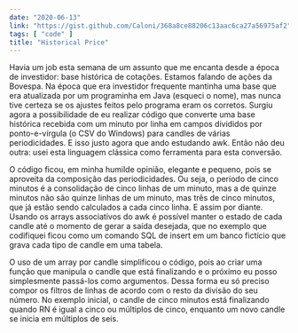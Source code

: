 ```yaml
---
date: "2020-06-13"
link: "https://gist.github.com/Caloni/368a8ce88206c13aac6ca27a56975af2"
tags: [ "code" ]
title: "Historical Price"
---
```

Havia um job esta semana de um assunto que me encanta desde a época de investidor: base histórica de cotações. Estamos falando de ações da Bovespa. Na época que era investidor frequente mantinha uma base que era atualizada por um programinha em Java (esqueci o nome), mas nunca tive certeza se os ajustes feitos pelo programa eram os corretos. Surgiu agora a possibilidade de eu realizar código que converte uma base histórica recebida com um minuto por linha em campos divididos por ponto-e-vírgula (o CSV do Windows) para candles de várias periodicidades. E isso justo agora que ando estudando awk. Então não deu outra: usei esta linguagem clássica como ferramenta para esta conversão.

O código ficou, em minha humilde opinião, elegante e pequeno, pois se aproveita da composição das periodicidades. Ou seja, o período de cinco minutos é a consolidação de cinco linhas de um minuto, mas a de quinze minutos não são quinze linhas de um minuto, mas três de cinco minutos, que já estão sendo calculados a cada cinco linha. E assim por diante. Usando os arrays associativos do awk é possível manter o estado de cada candle até o momento de gerar a saída desejada, que no exemplo que codifiquei ficou como um comando SQL de insert em um banco fictício que grava cada tipo de candle em uma tabela.

O uso de um array por candle simplificou o código, pois ao criar uma função que manipula o candle que está finalizando e o próximo eu posso simplesmente passá-los como argumentos. Dessa forma eu só preciso compor os filtros de linhas de acordo com o resto da divisão do seu número. No exemplo inicial, o candle de cinco minutos está finalizando quando RN é igual a cinco ou múltiplos de cinco, enquanto um novo candle se inicia em múltiplos de seis.
